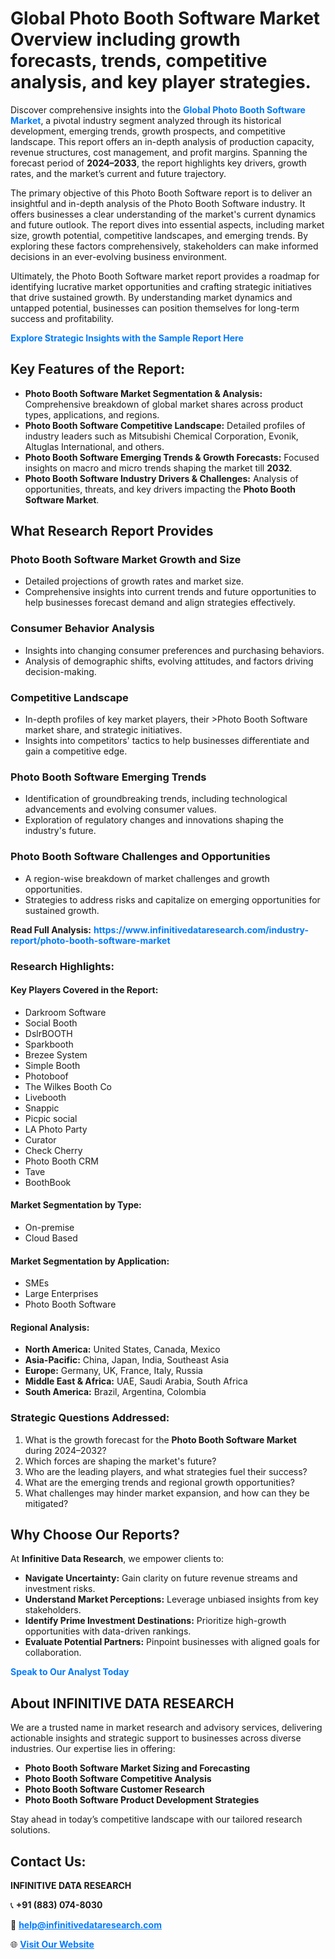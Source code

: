 <h1>Global Photo Booth Software Market Overview including growth forecasts, trends, competitive analysis, and key player strategies.</h1>
<p>
Discover comprehensive insights into the 
<a href="https://www.infinitivedataresearch.com/industry-report/photo-booth-software-market" rel="dofollow" style="color: #007BFF; text-decoration: none;"><strong>Global Photo Booth Software Market</strong></a>, a pivotal industry segment analyzed through its historical development, emerging trends, growth prospects, and competitive landscape. This report offers an in-depth analysis of production capacity, revenue structures, cost management, and profit margins. Spanning the forecast period of <strong>2024–2033</strong>, the report highlights key drivers, growth rates, and the market’s current and future trajectory.
</p>
<p>
The primary objective of this Photo Booth Software report is to deliver an insightful and in-depth analysis of the Photo Booth Software industry. It offers businesses a clear understanding of the market's current dynamics and future outlook. The report dives into essential aspects, including market size, growth potential, competitive landscapes, and emerging trends. By exploring these factors comprehensively, stakeholders can make informed decisions in an ever-evolving business environment.
</p>
<p>
Ultimately, the Photo Booth Software market report provides a roadmap for identifying lucrative market opportunities and crafting strategic initiatives that drive sustained growth. By understanding market dynamics and untapped potential, businesses can position themselves for long-term success and profitability.
</p>
<p>
<a href="https://www.infinitivedataresearch.com/request-sample/reportId=111861" style="color: #007BFF; text-decoration: none;"><strong>Explore Strategic Insights with the Sample Report Here</strong></a>
</p>

<h2>Key Features of the Report:</h2>
<ul>
<li><strong>Photo Booth Software Market Segmentation & Analysis:</strong> Comprehensive breakdown of global market shares across product types, applications, and regions.</li>
<li><strong>Photo Booth Software Competitive Landscape:</strong> Detailed profiles of industry leaders such as Mitsubishi Chemical Corporation, Evonik, Altuglas International, and others.</li>
<li><strong>Photo Booth Software Emerging Trends & Growth Forecasts:</strong> Focused insights on macro and micro trends shaping the market till <strong>2032</strong>.</li>
<li><strong>Photo Booth Software Industry Drivers & Challenges:</strong> Analysis of opportunities, threats, and key drivers impacting the <strong>Photo Booth Software Market</strong>.</li>
</ul>

<h2>What Research Report Provides</h2>
<h3>Photo Booth Software Market Growth and Size</h3>
<ul>
<li>Detailed projections of growth rates and market size.</li>
<li>Comprehensive insights into current trends and future opportunities to help businesses forecast demand and align strategies effectively.</li>
</ul>

<h3>Consumer Behavior Analysis</h3>
<ul>
<li>Insights into changing consumer preferences and purchasing behaviors.</li>
<li>Analysis of demographic shifts, evolving attitudes, and factors driving decision-making.</li>
</ul>

<h3>Competitive Landscape</h3>
<ul>
<li>In-depth profiles of key market players, their >Photo Booth Software market share, and strategic initiatives.</li>
<li>Insights into competitors' tactics to help businesses differentiate and gain a competitive edge.</li>
</ul>

<h3>Photo Booth Software Emerging Trends</h3>
<ul>
<li>Identification of groundbreaking trends, including technological advancements and evolving consumer values.</li>
<li>Exploration of regulatory changes and innovations shaping the industry's future.</li>
</ul>

<h3>Photo Booth Software Challenges and Opportunities</h3>
<ul>
<li>A region-wise breakdown of market challenges and growth opportunities.</li>
<li>Strategies to address risks and capitalize on emerging opportunities for sustained growth.</li>
</ul>
<p><strong>Read Full Analysis:</strong> <a href="https://www.infinitivedataresearch.com/industry-report/photo-booth-software-market" rel="dofollow" style="color: #007BFF; text-decoration: none;"><strong>https://www.infinitivedataresearch.com/industry-report/photo-booth-software-market</strong></a></p>
<h3>Research Highlights:</h3>
<h4>Key Players Covered in the Report:</h4>
<ul><li>Darkroom Software</li><li>Social Booth</li><li>DslrBOOTH</li><li>Sparkbooth</li><li>Brezee System</li><li>Simple Booth</li><li>Photoboof</li><li>The Wilkes Booth Co</li><li>Livebooth</li><li>Snappic</li><li>Picpic social</li><li>LA Photo Party</li><li>Curator</li><li>Check Cherry</li><li>Photo Booth CRM</li><li>Tave</li><li>BoothBook</li></ul>
<h4>Market Segmentation by Type:</h4>
<ul><li>On-premise</li><li>Cloud Based</li></ul>
<h4>Market Segmentation by Application:</h4>
<ul><li>SMEs</li><li>Large Enterprises</li><li>Photo Booth Software</li></ul>

<h4>Regional Analysis:</h4>
<ul>
<li><strong>North America:</strong> United States, Canada, Mexico</li>
<li><strong>Asia-Pacific:</strong> China, Japan, India, Southeast Asia</li>
<li><strong>Europe:</strong> Germany, UK, France, Italy, Russia</li>
<li><strong>Middle East & Africa:</strong> UAE, Saudi Arabia, South Africa</li>
<li><strong>South America:</strong> Brazil, Argentina, Colombia</li>
</ul>

<h3>Strategic Questions Addressed:</h3>
<ol>
<li>What is the growth forecast for the <strong>Photo Booth Software Market</strong> during 2024–2032?</li>
<li>Which forces are shaping the market's future?</li>
<li>Who are the leading players, and what strategies fuel their success?</li>
<li>What are the emerging trends and regional growth opportunities?</li>
<li>What challenges may hinder market expansion, and how can they be mitigated?</li>
</ol>

<h2>Why Choose Our Reports?</h2>
<p>At <strong>Infinitive Data Research</strong>, we empower clients to:</p>
<ul>
<li><strong>Navigate Uncertainty:</strong> Gain clarity on future revenue streams and investment risks.</li>
<li><strong>Understand Market Perceptions:</strong> Leverage unbiased insights from key stakeholders.</li>
<li><strong>Identify Prime Investment Destinations:</strong> Prioritize high-growth opportunities with data-driven rankings.</li>
<li><strong>Evaluate Potential Partners:</strong> Pinpoint businesses with aligned goals for collaboration.</li>
</ul>
<p><a href="https://www.infinitivedataresearch.com/industry-report/photo-booth-software-market" rel="dofollow" style="color: #007BFF; text-decoration: none;"><strong>Speak to Our Analyst Today</strong></a></p>

<h2>About INFINITIVE DATA RESEARCH</h2>
<p>We are a trusted name in market research and advisory services, delivering actionable insights and strategic support to businesses across diverse industries. Our expertise lies in offering:</p>
<ul>
<li><strong>Photo Booth Software Market Sizing and Forecasting</strong></li>
<li><strong>Photo Booth Software Competitive Analysis</strong></li>
<li><strong>Photo Booth Software Customer Research</strong></li>
<li><strong>Photo Booth Software Product Development Strategies</strong></li>
</ul>
<p>Stay ahead in today’s competitive landscape with our tailored research solutions.</p>

<h2>Contact Us:</h2>
<p><strong>INFINITIVE DATA RESEARCH</strong></p>
<p>📞 <strong>+91 (883) 074-8030</strong></p>
<p>📧 <strong><a href="mailto:help@infinitivedataresearch.com" style="color: #007BFF;">help@infinitivedataresearch.com</a></strong></p>
<p>🌐 <strong><a href="https://www.infinitivedataresearch.com" rel="dofollow" style="color: #007BFF;">Visit Our Website</a></strong></p>